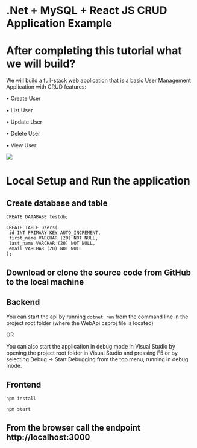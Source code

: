 # .Net + MySQL + React JS CRUD Application Example
# After completing this tutorial what we will build? 
We will build a full-stack web application that is a basic User Management Application with CRUD features: 

• Create User 

• List User 

• Update User 

• Delete User 

• View User

<img src="https://blogger.googleusercontent.com/img/b/R29vZ2xl/AVvXsEhI1-5A8pPKNYkDAiLgCclIbeE_BOcJPw8CZgU5lXaRDyOv9RsRyWhctgn-ouIkWkXGiF6-cyOSXNe7ANxhWmMeNUUk9PFgSKYyhsyLY5ffe2icicf72AfhGOPmwtl2tO_e0HI9YOGkefB8kIOPCMsghI00qSyh_EKAlYjNNGlnJ78CnBJWNeTx-PEY5A/s1308/userlist.png">


# Local Setup and Run the application

<h2>Create database and table</h2>

```CREATE DATABASE testdb;```

```
CREATE TABLE users(
 id INT PRIMARY KEY AUTO_INCREMENT, 
 first_name VARCHAR (20) NOT NULL, 
 last_name VARCHAR (20) NOT NULL, 
 email VARCHAR (20) NOT NULL 
);

```

<h2> Download or clone the source code from GitHub to the local machine</h2>

<h2> Backend</h2>

You can start the api by running ```dotnet run``` from the command line in the project root folder (where the WebApi.csproj file is located)

OR

You can also start the application in debug mode in Visual Studio by opening the project root folder in Visual Studio and pressing F5 or by selecting Debug -> Start Debugging from the top menu, running in debug mode.

<h2>Frontend</h2>

```npm install```

```npm start```

<h2>From the browser call the endpoint http://localhost:3000</h2>
